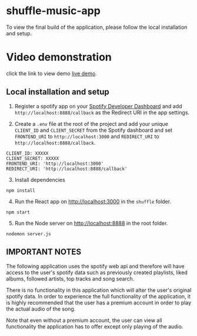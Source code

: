 # shuffle-music-app
To view the final build of the application, please follow the local installation and setup.

# Video demonstration

click the link to view demo [live demo](https://drive.google.com/file/d/1Dck89OZNsT1bLieWosNniNadJnUpYZp2/view?usp=sharing).

## Local installation and setup
1) Register a spotify app on your [Spotify Developer Dashboard](https://developer.spotify.com/dashboard/) and add `http://localhost:8888/callback` as the Redirect URI in the app settings.

2) Create a `.env` file at the root of the project and add your unique `CLIENT_ID` and `CLIENT_SECRET` from the Spotify dashboard and set `FRONTEND_URI` to `http://localhost:3000` and `REDIRECT_URI` to `http://localhost:8888/callback`.

```shell
CLIENT_ID: XXXXX
CLIENT_SECRET: XXXXX
FRONTEND_URI: 'http://localhost:3000'
REDIRECT_URI: 'http://localhost:8888/callback'
```

3) Install dependencies
 ```shell
 npm install
 ```
4) Run the React app on <http://localhost:3000> in the `shuffle` folder.

 ```shell
 npm start
 ```
5) Run the Node server on <http://localhost:8888> in the root folder.

```shell
nodemon server.js
```

## IMPORTANT NOTES
The following application uses the spotify web api and therefore will have access to the user's spotify data such as previously created playlists, liked albums, followed artists, top tracks and song search.

There is no functionality in this application which will alter the user's original spotify data. In order to experience the full functionality of the application, it is highly recommended that the user has a premium account in order to play the actual audio of the song.

Note that even without a premium account, the user can view all functionality the application has to offer except only playing of the audio.
